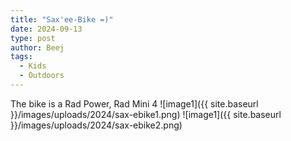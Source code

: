 ```yaml
---
title: "Sax'ee-Bike =)"
date: 2024-09-13
type: post
author: Beej
tags:
  - Kids
  - Outdoors
---
```


The bike is a Rad Power, Rad Mini 4
![image1]({{ site.baseurl }}/images/uploads/2024/sax-ebike1.png)
![image1]({{ site.baseurl }}/images/uploads/2024/sax-ebike2.png)
